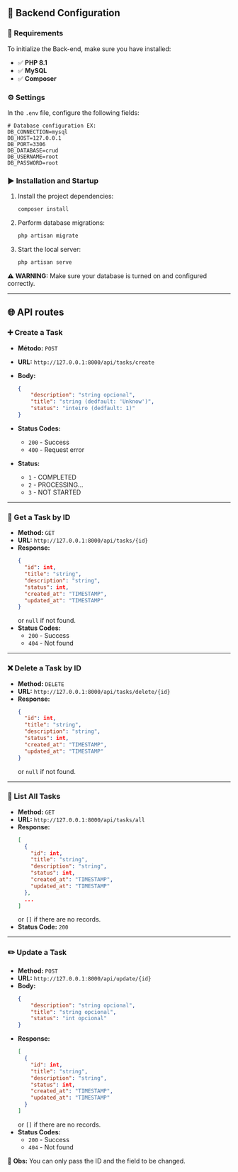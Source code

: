 ## 🚀 Backend Configuration

### 📌 Requirements

To initialize the Back-end, make sure you have installed:

-   ✅ **PHP 8.1**
-   ✅ **MySQL**
-   ✅ **Composer**

### ⚙️ Settings

In the `.env` file, configure the following fields:

```env
# Database configuration EX:
DB_CONNECTION=mysql
DB_HOST=127.0.0.1
DB_PORT=3306
DB_DATABASE=crud
DB_USERNAME=root
DB_PASSWORD=root
```

### ▶️ Installation and Startup

1. Install the project dependencies:
    ```sh
    composer install
    ```
2. Perform database migrations:
    ```sh
    php artisan migrate
    ```
3. Start the local server:
    ```sh
    php artisan serve
    ```

⚠️ **WARNING:** Make sure your database is turned on and configured correctly.

---

## 🌐 API routes

### ➕ Create a Task

-   **Método:** `POST`
-   **URL:** `http://127.0.0.1:8000/api/tasks/create`
-   **Body:**
    ```json
    {
        "description": "string opcional",
        "title": "string (dedfault: 'Unknow')",
        "status": "inteiro (dedfault: 1)"
    }
    ```
-   **Status Codes:**

    -   `200` - Success
    -   `400` - Request error

-   **Status:**
    -   `1` - COMPLETED
    -   `2` - PROCESSING...
    -   `3` - NOT STARTED

---

### 📌 Get a Task by ID

-   **Method:** `GET`
-   **URL:** `http://127.0.0.1:8000/api/tasks/{id}`
-   **Response:**
    ```json
    {
      "id": int,
      "title": "string",
      "description": "string",
      "status": int,
      "created_at": "TIMESTAMP",
      "updated_at": "TIMESTAMP"
    }
    ```
    or `null` if not found.
-   **Status Codes:**
    -   `200` - Success
    -   `404` - Not found

---

### ❌ Delete a Task by ID

-   **Method:** `DELETE`
-   **URL:** `http://127.0.0.1:8000/api/tasks/delete/{id}`
-   **Response:**
    ```json
    {
      "id": int,
      "title": "string",
      "description": "string",
      "status": int,
      "created_at": "TIMESTAMP",
      "updated_at": "TIMESTAMP"
    }
    ```
    or `null` if not found.

---

### 📜 List All Tasks

-   **Method:** `GET`
-   **URL:** `http://127.0.0.1:8000/api/tasks/all`
-   **Response:**
    ```json
    [
      {
        "id": int,
        "title": "string",
        "description": "string",
        "status": int,
        "created_at": "TIMESTAMP",
        "updated_at": "TIMESTAMP"
      },
      ...
    ]
    ```
    or `[]` if there are no records.
-   **Status Code:** `200`

---

### ✏️ Update a Task

-   **Method:** `POST`
-   **URL:** `http://127.0.0.1:8000/api/update/{id}`
-   **Body:**
    ```json
    {
        "description": "string opcional",
        "title": "string opcional",
        "status": "int opcional"
    }
    ```
-   **Response:**
    ```json
    [
      {
        "id": int,
        "title": "string",
        "description": "string",
        "status": int,
        "created_at": "TIMESTAMP",
        "updated_at": "TIMESTAMP"
      }
    ]
    ```
    or `[]` if there are no records.
-   **Status Codes:**
    -   `200` - Success
    -   `404` - Not found

📝 **Obs:** You can only pass the ID and the field to be changed.
